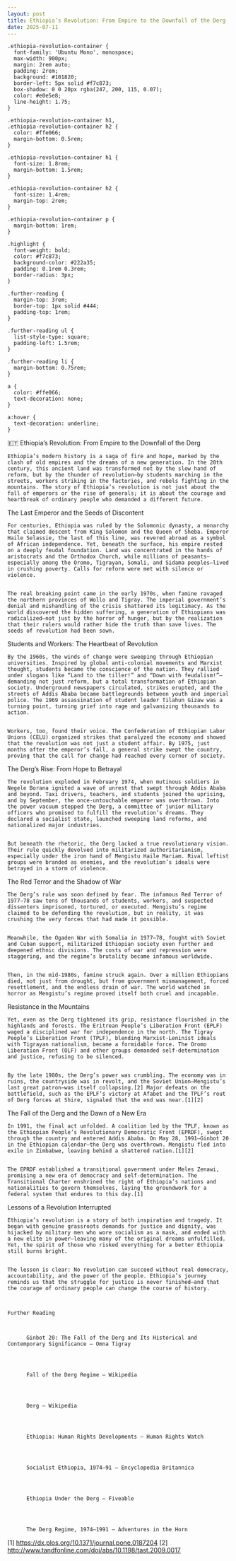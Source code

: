 ```yaml
---
layout: post
title: Ethiopia’s Revolution: From Empire to the Downfall of the Derg
date: 2025-07-11
---
```



  
    .ethiopia-revolution-container {
      font-family: 'Ubuntu Mono', monospace;
      max-width: 900px;
      margin: 2rem auto;
      padding: 2rem;
      background: #101820;
      border-left: 5px solid #f7c873;
      box-shadow: 0 0 20px rgba(247, 200, 115, 0.07);
      color: #e0e5e8;
      line-height: 1.75;
    }

    .ethiopia-revolution-container h1,
    .ethiopia-revolution-container h2 {
      color: #ffe066;
      margin-bottom: 0.5rem;
    }

    .ethiopia-revolution-container h1 {
      font-size: 1.8rem;
      margin-bottom: 1.5rem;
    }

    .ethiopia-revolution-container h2 {
      font-size: 1.4rem;
      margin-top: 2rem;
    }

    .ethiopia-revolution-container p {
      margin-bottom: 1rem;
    }

    .highlight {
      font-weight: bold;
      color: #f7c873;
      background-color: #222a35;
      padding: 0.1rem 0.3rem;
      border-radius: 3px;
    }

    .further-reading {
      margin-top: 3rem;
      border-top: 1px solid #444;
      padding-top: 1rem;
    }

    .further-reading ul {
      list-style-type: square;
      padding-left: 1.5rem;
    }

    .further-reading li {
      margin-bottom: 0.75rem;
    }

    a {
      color: #ffe066;
      text-decoration: none;
    }

    a:hover {
      text-decoration: underline;
    }
  

  🇪🇹 Ethiopia’s Revolution: From Empire to the Downfall of the Derg

  
    Ethiopia’s modern history is a saga of fire and hope, marked by the clash of old empires and the dreams of a new generation. In the 20th century, this ancient land was transformed not by the slow hand of reform, but by the thunder of revolution—by students marching in the streets, workers striking in the factories, and rebels fighting in the mountains. The story of Ethiopia’s revolution is not just about the fall of emperors or the rise of generals; it is about the courage and heartbreak of ordinary people who demanded a different future.
  

  The Last Emperor and the Seeds of Discontent
  
    For centuries, Ethiopia was ruled by the Solomonic dynasty, a monarchy that claimed descent from King Solomon and the Queen of Sheba. Emperor Haile Selassie, the last of this line, was revered abroad as a symbol of African independence. Yet, beneath the surface, his empire rested on a deeply feudal foundation. Land was concentrated in the hands of aristocrats and the Orthodox Church, while millions of peasants—especially among the Oromo, Tigrayan, Somali, and Sidama peoples—lived in crushing poverty. Calls for reform were met with silence or violence.
  
  
    The real breaking point came in the early 1970s, when famine ravaged the northern provinces of Wollo and Tigray. The imperial government’s denial and mishandling of the crisis shattered its legitimacy. As the world discovered the hidden suffering, a generation of Ethiopians was radicalized—not just by the horror of hunger, but by the realization that their rulers would rather hide the truth than save lives. The seeds of revolution had been sown.
  

  Students and Workers: The Heartbeat of Revolution
  
    By the 1960s, the winds of change were sweeping through Ethiopian universities. Inspired by global anti-colonial movements and Marxist thought, students became the conscience of the nation. They rallied under slogans like “Land to the tiller!” and “Down with feudalism!”—demanding not just reform, but a total transformation of Ethiopian society. Underground newspapers circulated, strikes erupted, and the streets of Addis Ababa became battlegrounds between youth and imperial police. The 1969 assassination of student leader Tilahun Gizaw was a turning point, turning grief into rage and galvanizing thousands to action.
  
  
    Workers, too, found their voice. The Confederation of Ethiopian Labor Unions (CELU) organized strikes that paralyzed the economy and showed that the revolution was not just a student affair. By 1975, just months after the emperor’s fall, a general strike swept the country, proving that the call for change had reached every corner of society.
  

  The Derg’s Rise: From Hope to Betrayal
  
    The revolution exploded in February 1974, when mutinous soldiers in Negele Borana ignited a wave of unrest that swept through Addis Ababa and beyond. Taxi drivers, teachers, and students joined the uprising, and by September, the once-untouchable emperor was overthrown. Into the power vacuum stepped the Derg, a committee of junior military officers who promised to fulfill the revolution’s dreams. They declared a socialist state, launched sweeping land reforms, and nationalized major industries.
  
  
    But beneath the rhetoric, the Derg lacked a true revolutionary vision. Their rule quickly devolved into militarized authoritarianism, especially under the iron hand of Mengistu Haile Mariam. Rival leftist groups were branded as enemies, and the revolution’s ideals were betrayed in a storm of violence.
  

  The Red Terror and the Shadow of War
  
    The Derg’s rule was soon defined by fear. The infamous Red Terror of 1977–78 saw tens of thousands of students, workers, and suspected dissenters imprisoned, tortured, or executed. Mengistu’s regime claimed to be defending the revolution, but in reality, it was crushing the very forces that had made it possible.
  
  
    Meanwhile, the Ogaden War with Somalia in 1977–78, fought with Soviet and Cuban support, militarized Ethiopian society even further and deepened ethnic divisions. The costs of war and repression were staggering, and the regime’s brutality became infamous worldwide.
  
  
    Then, in the mid-1980s, famine struck again. Over a million Ethiopians died, not just from drought, but from government mismanagement, forced resettlement, and the endless drain of war. The world watched in horror as Mengistu’s regime proved itself both cruel and incapable.
  

  Resistance in the Mountains
  
    Yet, even as the Derg tightened its grip, resistance flourished in the highlands and forests. The Eritrean People’s Liberation Front (EPLF) waged a disciplined war for independence in the north. The Tigray People’s Liberation Front (TPLF), blending Marxist-Leninist ideals with Tigrayan nationalism, became a formidable force. The Oromo Liberation Front (OLF) and other groups demanded self-determination and justice, refusing to be silenced.
  
  
    By the late 1980s, the Derg’s power was crumbling. The economy was in ruins, the countryside was in revolt, and the Soviet Union—Mengistu’s last great patron—was itself collapsing.[2] Major defeats on the battlefield, such as the EPLF’s victory at Afabet and the TPLF’s rout of Derg forces at Shire, signaled that the end was near.[1][2]
  

  The Fall of the Derg and the Dawn of a New Era
  
    In 1991, the final act unfolded. A coalition led by the TPLF, known as the Ethiopian People’s Revolutionary Democratic Front (EPRDF), swept through the country and entered Addis Ababa. On May 28, 1991—Ginbot 20 in the Ethiopian calendar—the Derg was overthrown. Mengistu fled into exile in Zimbabwe, leaving behind a shattered nation.[1][2]
  
  
    The EPRDF established a transitional government under Meles Zenawi, promising a new era of democracy and self-determination. The Transitional Charter enshrined the right of Ethiopia’s nations and nationalities to govern themselves, laying the groundwork for a federal system that endures to this day.[1]
  

  Lessons of a Revolution Interrupted
  
    Ethiopia’s revolution is a story of both inspiration and tragedy. It began with genuine grassroots demands for justice and dignity, was hijacked by military men who wore socialism as a mask, and ended with a new elite in power—leaving many of the original dreams unfulfilled. Yet, the spirit of those who risked everything for a better Ethiopia still burns bright.
  
  
    The lesson is clear: No revolution can succeed without real democracy, accountability, and the power of the people. Ethiopia’s journey reminds us that the struggle for justice is never finished—and that the courage of ordinary people can change the course of history.
  

  
    Further Reading
    
      
        
          Ginbot 20: The Fall of the Derg and Its Historical and Contemporary Significance – Omna Tigray
        
      
      
        
          Fall of the Derg Regime – Wikipedia
        
      
      
        
          Derg – Wikipedia
        
      
      
        
          Ethiopia: Human Rights Developments – Human Rights Watch
        
      
      
        
          Socialist Ethiopia, 1974–91 – Encyclopedia Britannica
        
      
      
        
          Ethiopia Under the Derg – Fiveable
        
      
      
        
          The Derg Regime, 1974–1991 – Adventures in the Horn
        
      
    
  


[1] https://dx.plos.org/10.1371/journal.pone.0187204
[2] http://www.tandfonline.com/doi/abs/10.1198/tast.2009.0017

